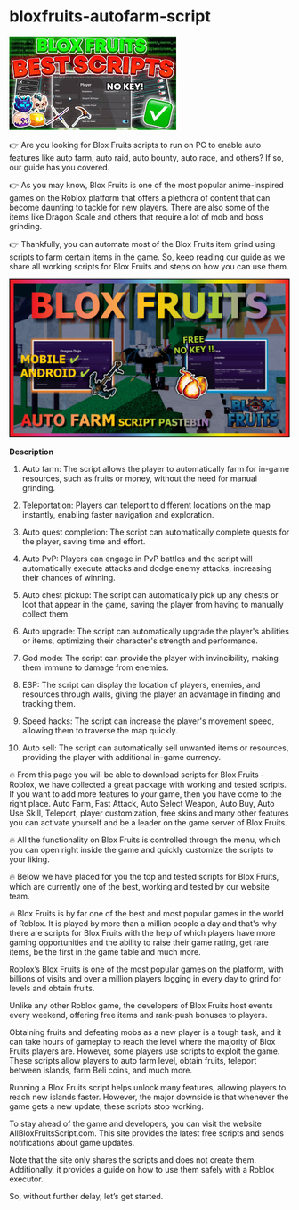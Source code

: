 # bloxfruits-autofarm-script

<img src="https://github.com/chrisbis7/bloxfruits-autofarm-script/blob/main/1.jpg"/>

👉 Are you looking for Blox Fruits scripts to run on PC to enable auto features like auto farm, auto raid, auto bounty, auto race, and others? If so, our guide has you covered.

👉 As you may know, Blox Fruits is one of the most popular anime-inspired games on the Roblox platform that offers a plethora of content that can become daunting to tackle for new players. There are also some of the items like Dragon Scale and others that require a lot of mob and boss grinding.

👉 Thankfully, you can automate most of the Blox Fruits item grind using scripts to farm certain items in the game. So, keep reading our guide as we share all working scripts for Blox Fruits and steps on how you can use them.

<img src="https://github.com/chrisbis7/bloxfruits-autofarm-script/blob/main/2.png"/>

**Description**

1. Auto farm: The script allows the player to automatically farm for in-game resources, such as fruits or money, without the need for manual grinding.

2. Teleportation: Players can teleport to different locations on the map instantly, enabling faster navigation and exploration.

3. Auto quest completion: The script can automatically complete quests for the player, saving time and effort.

4. Auto PvP: Players can engage in PvP battles and the script will automatically execute attacks and dodge enemy attacks, increasing their chances of winning.

5. Auto chest pickup: The script can automatically pick up any chests or loot that appear in the game, saving the player from having to manually collect them.

6. Auto upgrade: The script can automatically upgrade the player's abilities or items, optimizing their character's strength and performance.

7. God mode: The script can provide the player with invincibility, making them immune to damage from enemies.

8. ESP: The script can display the location of players, enemies, and resources through walls, giving the player an advantage in finding and tracking them.

9. Speed hacks: The script can increase the player's movement speed, allowing them to traverse the map quickly.

10. Auto sell: The script can automatically sell unwanted items or resources, providing the player with additional in-game currency.

🔥 From this page you will be able to download scripts for Blox Fruits - Roblox, we have collected a great package with working and tested scripts. If you want to add more features to your game, then you have come to the right place. Auto Farm, Fast Attack, Auto Select Weapon, Auto Buy, Auto Use Skill, Teleport, player customization, free skins and many other features you can activate yourself and be a leader on the game server of Blox Fruits.

🔥 All the functionality on Blox Fruits is controlled through the menu, which you can open right inside the game and quickly customize the scripts to your liking. 

🔥 Below we have placed for you the top and tested scripts for Blox Fruits, which are currently one of the best, working and tested by our website team.

🔥 Blox Fruits is by far one of the best and most popular games in the world of Roblox. It is played by more than a million people a day and that's why there are scripts for Blox Fruits with the help of which players have more gaming opportunities and the ability to raise their game rating, get rare items, be the first in the game table and much more.

Roblox’s Blox Fruits is one of the most popular games on the platform, with billions of visits and over a million players logging in every day to grind for levels and obtain fruits.

Unlike any other Roblox game, the developers of Blox Fruits host events every weekend, offering free items and rank-push bonuses to players.

Obtaining fruits and defeating mobs as a new player is a tough task, and it can take hours of gameplay to reach the level where the majority of Blox Fruits players are. However, some players use scripts to exploit the game. These scripts allow players to auto farm level, obtain fruits, teleport between islands, farm Beli coins, and much more.

Running a Blox Fruits script helps unlock many features, allowing players to reach new islands faster. However, the major downside is that whenever the game gets a new update, these scripts stop working.

To stay ahead of the game and developers, you can visit the website AllBloxFruitsScript.com. This site provides the latest free scripts and sends notifications about game updates.

Note that the site only shares the scripts and does not create them. Additionally, it provides a guide on how to use them safely with a Roblox executor.

So, without further delay, let’s get started.
